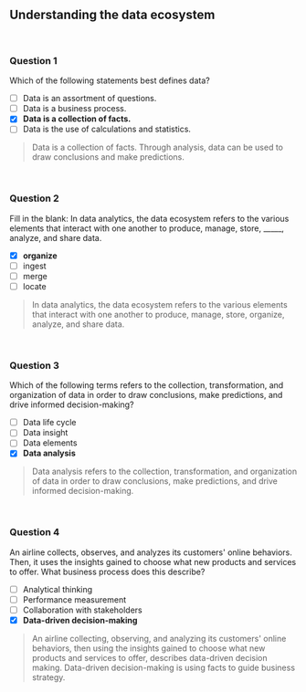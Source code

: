 ## Understanding the data ecosystem

&nbsp;

### Question 1

Which of the following statements best defines data?

- [ ] Data is an assortment of questions.
- [ ] Data is a business process.
- [x] **Data is a collection of facts.**
- [ ] Data is the use of calculations and statistics.

> Data is a collection of facts. Through analysis, data can be used to draw conclusions and make predictions.


&nbsp;
### Question 2

Fill in the blank: In data analytics, the data ecosystem refers to the various elements that interact with one another to produce, manage, store, _____, analyze, and share data.

- [x] **organize**
- [ ] ingest
- [ ] merge
- [ ] locate

> In data analytics, the data ecosystem refers to the various elements that interact with one another to produce, manage, store, organize, analyze, and share data.

&nbsp;

### Question 3

Which of the following terms refers to the collection, transformation, and organization of data in order to draw conclusions, make predictions, and drive informed decision-making?

- [ ] Data life cycle
- [ ] Data insight
- [ ] Data elements
- [x] **Data analysis**

> Data analysis refers to the collection, transformation, and organization of data in order to draw conclusions, make predictions, and drive informed decision-making.

&nbsp;

### Question 4

An airline collects, observes, and analyzes its customers' online behaviors. Then, it uses the insights gained to choose what new products and services to offer. What business process does this describe?

- [ ] Analytical thinking
- [ ] Performance measurement
- [ ] Collaboration with stakeholders
- [x] **Data-driven decision-making**

> An airline collecting, observing, and analyzing its customers' online behaviors, then using the insights gained to choose what new products and services to offer, describes data-driven decision making. Data-driven decision-making is using facts to guide business strategy.
